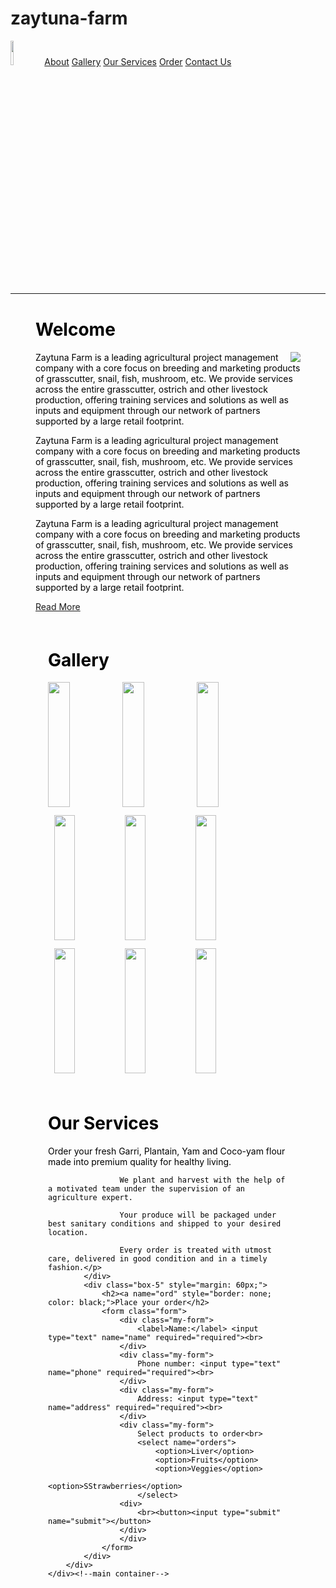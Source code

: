 # zaytuna-farm
<!DOCTYPE html>
<html>
<head>
	<title>Zaytuna Farm</title>
	<link rel="stylesheet" type="text/css" href="css/style.css">
</head>
<body>
	<div class="main-container">
		<div class="container">
			<div class="box-1"><img src="images/logos.jpg" width="10%">
				<a href="#abt" id="about">About</a>
				<a href="#gall" id="gallery">Gallery</a>
				<a href="#service" id="services">Our Services</a>
				<a href="#ord" id="order">Order</a>
				<a href="#contct" id="contact">Contact Us</a>	
			</div>
		</div>
		<hr>
			<div class="box-2" style="margin: 40px;">
				<h1><a name="abt" style="border: none; color: black;">Welcome</h1>
				<p><img src="images/welcome-image.jpg" align="right">Zaytuna Farm is a leading agricultural project management company with a core focus on breeding and marketing products of grasscutter, snail,  fish, mushroom, etc. We provide services across the entire grasscutter, ostrich and other livestock production, offering training services and solutions as well as  inputs and equipment through our network of partners supported by a large retail footprint.</p>
				<p>Zaytuna Farm is a leading agricultural project management company with a core focus on breeding and marketing products of grasscutter, snail,  fish, mushroom, etc. We provide services across the entire grasscutter, ostrich and other livestock production, offering training services and solutions as well as  inputs and equipment through our network of partners supported by a large retail footprint.</p>
				<p>Zaytuna Farm is a leading agricultural project management company with a core focus on breeding and marketing products of grasscutter, snail,  fish, mushroom, etc. We provide services across the entire grasscutter, ostrich and other livestock production, offering training services and solutions as well as  inputs and equipment through our network of partners supported by a large retail footprint.</p>
				<a href="#">Read More</a>
			</div>
			<div class="box-3" style="margin: 60px;">
				<h1><a name="gall" style="border: none; color: black;">Gallery</h1>
				<div class="imagess">
					<img src="images/liver.jpg" width="30%" height="200">
					<img src="images/fruits.jpg" width="30%" height="200">
					<img src="images/strawberries.jpg" width="30%" height="200">
				</div>
				<div class="imagess" style="margin: 10px;">	
					<img src="images/liver.jpg" width="30%" height="200">
					<img src="images/fruits.jpg" width="30%" height="200">
					<img src="images/strawberries.jpg" width="30%" height="200">
				</div>
				<div class="imagess" style="margin: 10px;">
					<img src="images/liver.jpg" width="30%" height="200">
					<img src="images/fruits.jpg" width="30%" height="200">
					<img src="images/strawberries.jpg" width="30%" height="200">
				</div>
			</div>
			<div class="box-4" style="margin: 60px;">
				<h1><a name="services" style="border: none; color: black;">Our Services</h1>
				<p>Order your fresh Garri, Plantain, Yam and Coco-yam flour made into premium quality for healthy living.

					We plant and harvest with the help of a motivated team under the supervision of an agriculture expert.

					Your produce will be packaged under best sanitary conditions and shipped to your desired location.

					Every order is treated with utmost care, delivered in good condition and in a timely fashion.</p>
			</div>
			<div class="box-5" style="margin: 60px;">
				<h2><a name="ord" style="border: none; color: black;">Place your order</h2>
				<form class="form">
					<div class="my-form">
						<label>Name:</label> <input type="text" name="name" required="required"><br>
					</div>
					<div class="my-form">
						Phone number: <input type="text" name="phone" required="required"><br>
					</div>
					<div class="my-form">
						Address: <input type="text" name="address" required="required"><br>
					</div>
					<div class="my-form">
						Select products to order<br>
						<select name="orders">
							<option>Liver</option>
							<option>Fruits</option>
							<option>Veggies</option>
							<option>SStrawberries</option>
						</select>
					<div>
						<br><button><input type="submit" name="submit"></button>
					</div>	
					</div>	
				</form>
			</div>
		</div>
	</div><!--main container-->
</body>
</html>
